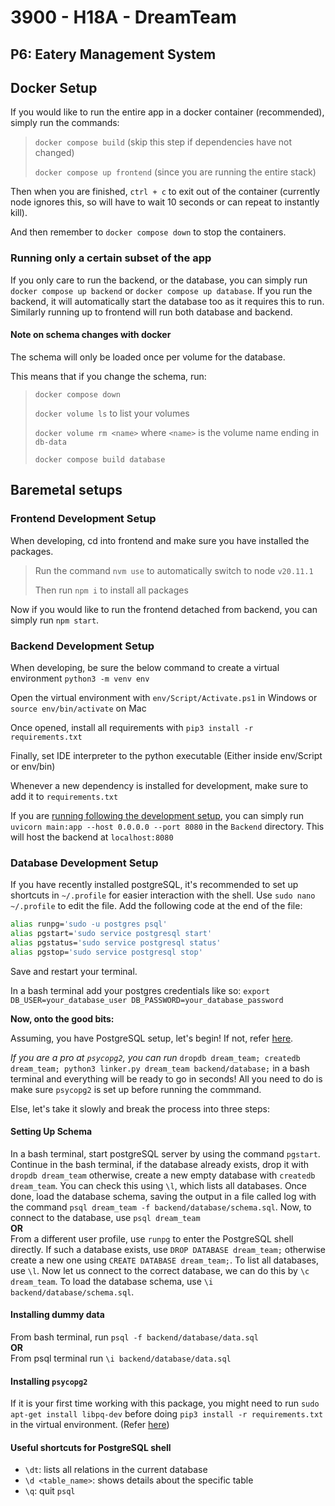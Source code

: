 # 3900 - H18A - DreamTeam

## P6: Eatery Management System

## Docker Setup

If you would like to run the entire app in a docker container (recommended), simply run the commands:

> `docker compose build` (skip this step if dependencies have not changed)
>
> `docker compose up frontend` (since you are running the entire stack)

Then when you are finished, `ctrl + c` to exit out of the container (currently node ignores this, so will have to wait 10 seconds or can repeat to instantly kill).

And then remember to `docker compose down` to stop the containers.

### Running only a certain subset of the app

If you only care to run the backend, or the database, you can simply run `docker compose up backend` or `docker compose up database`. If you run the backend, it will automatically start the database too as it requires this to run. Similarly running up to frontend will run both database and backend.

#### Note on schema changes with docker

The schema will only be loaded once per volume for the database.

This means that if you change the schema, run:

> `docker compose down`
>
> `docker volume ls` to list your volumes
>
> `docker volume rm <name>` where `<name>` is the volume name ending in `db-data`
>
> `docker compose build database`

## Baremetal setups

### Frontend Development Setup

When developing, cd into frontend and make sure you have installed the packages.

> Run the command `nvm use` to automatically switch to node `v20.11.1`
>
> Then run `npm i` to install all packages

Now if you would like to run the frontend detached from backend, you can simply run `npm start`.

### Backend Development Setup

When developing, be sure the below command to create a virtual environment
`python3 -m venv env`

Open the virtual environment with `env/Script/Activate.ps1` in Windows or `source env/bin/activate` on Mac

Once opened, install all requirements with `pip3 install -r requirements.txt`

Finally, set IDE interpreter to the python executable (Either inside env/Script or env/bin)

Whenever a new dependency is installed for development, make sure to add it to `requirements.txt`

If you are <ins>running following the development setup</ins>, you can simply run `uvicorn main:app --host 0.0.0.0 --port 8080` in the `Backend` directory. This will host the backend at `localhost:8080`

### Database Development Setup

If you have recently installed postgreSQL, it's recommended to set up shortcuts in `~/.profile` for easier interaction with the shell. Use `sudo nano ~/.profile` to edit the file. Add the following code at the end of the file:

```bash
alias runpg='sudo -u postgres psql'
alias pgstart='sudo service postgresql start'
alias pgstatus='sudo service postgresql status'
alias pgstop='sudo service postgresql stop'
```

Save and restart your terminal.

In a bash terminal add your postgres credentials like so: `export DB_USER=your_database_user DB_PASSWORD=your_database_password`

**Now, onto the good bits:**

Assuming, you have PostgreSQL setup, let's begin! If not, refer [here](https://www.postgresql.org/download/).

*If you are a pro at `psycopg2`, you can run* `dropdb dream_team; createdb dream_team; python3 linker.py dream_team backend/database;` in a bash terminal and everything will be ready to go in seconds! All you need to do is make sure `psycopg2` is set up before running the commmand.

Else, let's take it slowly and break the process into three steps:

#### Setting Up Schema

In a bash terminal, start postgreSQL server by using the command `pgstart`. Continue in the bash terminal, if the database already exists, drop it with `dropdb dream_team` otherwise, create a new empty database with `createdb dream_team`. You can check this using `\l`, which lists all databases. Once done, load the database schema, saving the output in a file called log with the command `psql dream_team -f backend/database/schema.sql`. Now, to connect to the database, use `psql dream_team` \
**OR**\
From a different user profile, use `runpg` to enter the PostgreSQL shell directly. If such a database exists, use `DROP DATABASE dream_team;` otherwise create a new one using `CREATE DATABASE dream_team;`. To list all databases, use `\l`. Now let us connect to the correct database, we can do this by `\c dream_team`. To load the database schema, use `\i backend/database/schema.sql`.

#### Installing dummy data

From bash terminal, run `psql -f backend/database/data.sql` \
**OR** \
From psql terminal run `\i backend/database/data.sql`

#### Installing `psycopg2`

If it is your first time working with this package, you might need to run `sudo apt-get install libpq-dev` before doing `pip3 install -r requirements.txt` in the virtual environment. (Refer [here](#backend-development-setup))

#### Useful shortcuts for PostgreSQL shell

* `\dt`: lists all relations in the current database
* `\d <table_name>`: shows details about the specific table
* `\q`: quit `psql`
  